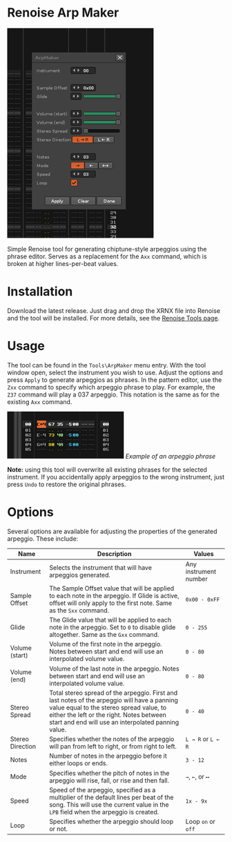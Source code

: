 # Renoise Arp Maker

![Options screen](Renoise_8xIrZ6impo.png)

Simple Renoise tool for generating chiptune-style arpeggios using the phrase editor. Serves as a replacement for the `Axx` command, which is broken at higher lines-per-beat values.

# Installation

Download the latest release. Just drag and drop the XRNX file into Renoise and the tool will be installed. For more details, see the [Renoise Tools page](https://www.renoise.com/tools).

# Usage

The tool can be found in the `Tools\ArpMaker` menu entry. With the tool window open, select the instrument you wish to use. Adjust the options and press `Apply` to generate arpeggios as phrases. In the pattern editor, use the `Zxx` command to specify which arpeggio phrase to play. For example, the `Z37` command will play a 037 arpeggio. This notation is the same as for the existing `Axx` command.

![Phrase example](Renoise_3ogRBkR4Ot.png)
*Example of an arpeggio phrase*

**Note:** using this tool will overwrite all existing phrases for the selected instrument. If you accidentally apply arpeggios to the wrong instrument, just press `Undo` to restore the original phrases.

# Options

Several options are available for adjusting the properties of the generated arpeggio. These include:

| Name | Description | Values |
| --- | --- | --- |
| Instrument | Selects the instrument that will have arpeggios generated. | Any instrument number |
| Sample Offset | The Sample Offset value that will be applied to each note in the arpeggio. If Glide is active, offset will only apply to the first note. Same as the `Sxx` command. | `0x00 - 0xFF` |
| Glide | The Glide value that will be applied to each note in the arpeggio. Set to `0` to disable glide altogether. Same as the `Gxx` command. | `0 - 255` |
| Volume (start) | Volume of the first note in the arpeggio. Notes between start and end will use an interpolated volume value. | `0 - 80` |
| Volume (end) | Volume of the last note in the arpeggio. Notes between start and end will use an interpolated volume value. | `0 - 80` |
| Stereo Spread | Total stereo spread of the arpeggio. First and last notes of the arpeggio will have a panning value equal to the stereo spread value, to either the left or the right. Notes between start and end will use an interpolated panning value. | `0 - 40` |
| Stereo Direction | Specifies whether the notes of the arpeggio will pan from left to right, or from right to left. | `L → R` or `L ← R` |
| Notes | Number of notes in the arpeggio before it either loops or ends. | `3 - 12` |
| Mode | Specifies whether the pitch of notes in the arpeggio will rise, fall, or rise and then fall. | `→`, `←`, or `⟷` |
| Speed | Speed of the arpeggio, specified as a multiplier of the default lines per beat of the song. This will use the current value in the `LPB` field when the arpeggio is created. | `1x - 9x` |
| Loop | Specifies whether the arpeggio should loop or not.  | Loop `on` or `off` |
